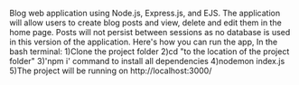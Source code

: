 Blog web application using Node.js, Express.js, and EJS. 
The application will allow users to create blog posts and view, delete and edit them in the home page. Posts will not persist between sessions as no database is used in this version of the application.
Here's how you can run the app, In the bash terminal:
1)Clone the project folder
2)cd "to the location of the project folder"
3)'npm i' command to install all dependencies
4)nodemon index.js
5)The project will be running on http://localhost:3000/
